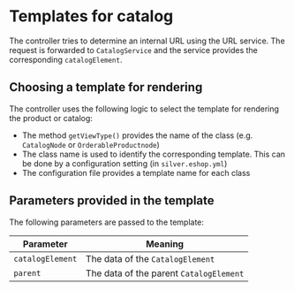 # Templates for catalog

The controller tries to determine an internal URL using the URL service.
The request is forwarded to `CatalogService` and the service provides the corresponding `catalogElement`.

## Choosing a template for rendering

The controller uses the following logic to select the template for rendering the product or catalog:

- The method `getViewType()` provides the name of the class (e.g. `CatalogNode` or `OrderableProductnode`)
- The class name is used to identify the corresponding template. This can be done by a configuration setting (in `silver.eshop.yml`)
- The configuration file provides a template name for each class

## Parameters provided in the template

The following parameters are passed to the template:

| Parameter        | Meaning                                 |
| ---------------- | --------------------------------------- |
| `catalogElement` | The data of the `CatalogElement`        |
| `parent`         | The data of the parent `CatalogElement` |
